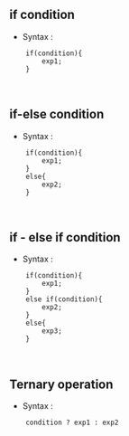 ## if condition

- Syntax :

```
    if(condition){
        exp1;
    }
```

&nbsp;

## if-else condition

- Syntax :

```
    if(condition){
        exp1;
    }
    else{
        exp2;
    }
```

&nbsp;

## if - else if condition

- Syntax :

```
    if(condition){
        exp1;
    }
    else if(condition){
        exp2;
    }
    else{
        exp3;
    }
```

&nbsp;

## Ternary operation

- Syntax :

```
    condition ? exp1 : exp2
```
